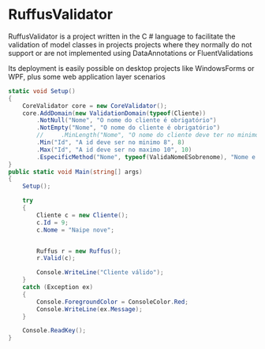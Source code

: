 # RuffusValidator
RuffusValidator is a project written in the C # language to facilitate the validation of model classes in projects projects where they normally do not support or are not implemented using DataAnnotations or FluentValidations

Its deployment is easily possible on desktop projects like WindowsForms or WPF, plus some web application layer scenarios

```C#
static void Setup()
{
    CoreValidator core = new CoreValidator();
    core.AddDomain(new ValidationDomain(typeof(Cliente))
        .NotNull("Nome", "O nome do cliente é obrigatório")
        .NotEmpty("Nome", "O nome do cliente é obrigatório")
        //     .MinLength("Nome", "O nome do cliente deve ter no minimo 5 caracteres", 5)
        .Min("Id", "A id deve ser no minimo 8", 8)
        .Max("Id", "A id deve ser no maximo 10", 10)
        .EspecificMethod("Nome", typeof(ValidaNomeESobrenome), "Nome e sobre nome é obrigatório"));
}
public static void Main(string[] args)
{
    Setup();

    try
    {
        Cliente c = new Cliente();
        c.Id = 9;
        c.Nome = "Naipe nove";


        Ruffus r = new Ruffus();
        r.Valid(c);

        Console.WriteLine("Cliente válido");
    }
    catch (Exception ex)
    {
        Console.ForegroundColor = ConsoleColor.Red;
        Console.WriteLine(ex.Message);
    }

    Console.ReadKey();
}
